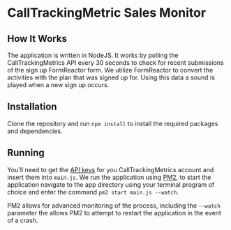# CallTrackingMetric Sales Monitor

## How It Works

The application is written in NodeJS. It works by polling the CallTrackingMetrics API every 30 seconds to check for recent submissions of the sign up FormReactor form. We utilize FormReactor to convert the activities with the plan that was signed up for. Using this data a sound is played when a new sign up occurs.

## Installation

Clone the repository and run `npm install` to install the required packages and dependencies.

## Running

You'll need to get the [API keys](https://app.calltrackingmetrics.com/accounts/25/edit#account-api) for you CallTrackingMetrics account and insert them into `main.js`. We run the application using [PM2](http://pm2.keymetrics.io), to start the application navigate to the app directory using your terminal program of choice and enter the command `pm2 start main.js --watch`.

PM2 allows for advanced monitoring of the process, including the `--watch` parameter the allows PM2 to attempt to restart the application in the event of a crash.

